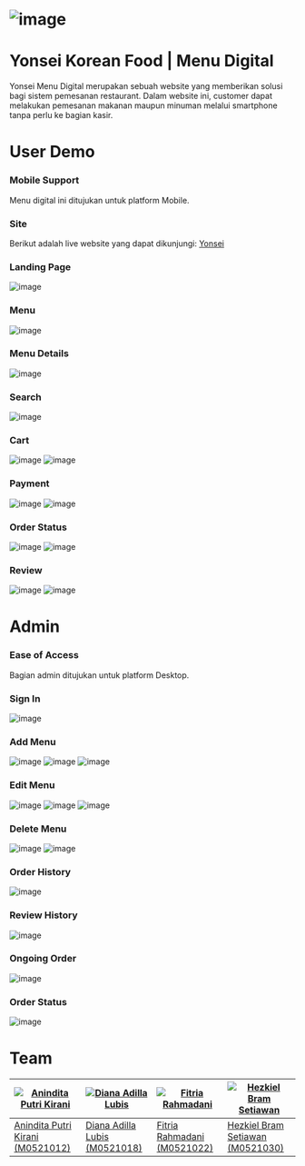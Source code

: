 # ![image](https://github.com/haizk/Yonsei-Korean-Food/assets/78388591/e5ba761a-d646-4452-97eb-d11977efa51b)

# Yonsei Korean Food | Menu Digital
Yonsei Menu Digital merupakan sebuah website yang memberikan solusi bagi sistem pemesanan restaurant. Dalam website ini, customer dapat melakukan pemesanan makanan maupun minuman melalui smartphone tanpa perlu ke bagian kasir.


# User Demo

### Mobile Support
Menu digital ini ditujukan untuk platform Mobile.

### Site
Berikut adalah live website yang dapat dikunjungi:  [Yonsei](https://yonsei.nasihosting.com)

### Landing Page
![image](https://github.com/haizk/Yonsei-Korean-Food/assets/78388591/b23adb18-7290-4908-9eab-b7b509bfc417)

### Menu
![image](https://github.com/haizk/Yonsei-Korean-Food/assets/78388591/71587126-b0fc-46fe-a8be-0f09263dfc6e)

### Menu Details
![image](https://github.com/haizk/Yonsei-Korean-Food/assets/78388591/798eb063-0733-4661-ae58-54528ec4f240)

### Search
![image](https://github.com/haizk/Yonsei-Korean-Food/assets/78388591/6aeec7c6-df9a-4d79-9637-8fd39b630e34)

### Cart
![image](https://github.com/haizk/Yonsei-Korean-Food/assets/78388591/6712140a-3584-40f0-8d42-84017912eb6f)
![image](https://github.com/haizk/Yonsei-Korean-Food/assets/78388591/7efc42e3-cfc3-4253-8150-20daddf075ed)

### Payment
![image](https://github.com/haizk/Yonsei-Korean-Food/assets/78388591/81ca1a8a-6bf3-49db-9af4-2480771b22e5)
![image](https://github.com/haizk/Yonsei-Korean-Food/assets/78388591/61f8904f-3355-4e75-a9e2-ed4bee63d73c)

### Order Status
![image](https://github.com/haizk/Yonsei-Korean-Food/assets/78388591/a678ab82-0314-4378-ba17-ac761f3a478c)
![image](https://github.com/haizk/Yonsei-Korean-Food/assets/78388591/4456d35c-4a4e-43a0-9039-030d81a5cb49)

### Review
![image](https://github.com/haizk/Yonsei-Korean-Food/assets/78388591/580e5133-927a-488e-a00d-404687020fb1)
![image](https://github.com/haizk/Yonsei-Korean-Food/assets/78388591/72da33e5-5f96-49b4-9059-5b79c262f953)


# Admin

### Ease of Access
Bagian admin ditujukan untuk platform Desktop.

### Sign In
![image](https://github.com/haizk/Yonsei-Korean-Food/assets/78388591/eaf619ab-1477-4d13-83fa-ca4590208f70)

### Add Menu
![image](https://github.com/haizk/Yonsei-Korean-Food/assets/78388591/8ab2182f-fd12-4b27-b2ba-f48c0d7de7c8)
![image](https://github.com/haizk/Yonsei-Korean-Food/assets/78388591/116dd8d0-4950-4445-801e-760457c808e1)
![image](https://github.com/haizk/Yonsei-Korean-Food/assets/78388591/4a0650fc-6cf5-4a5e-ac6e-e8618d0b9375)

### Edit Menu
![image](https://github.com/haizk/Yonsei-Korean-Food/assets/78388591/a29af469-3abe-4499-bcf2-799136303f48)
![image](https://github.com/haizk/Yonsei-Korean-Food/assets/78388591/05719631-a63e-4c4f-9cb8-14b2bc51acc1)
![image](https://github.com/haizk/Yonsei-Korean-Food/assets/78388591/80defbc2-ebcf-45b0-bac7-03f6ed0a29a3)

### Delete Menu
![image](https://github.com/haizk/Yonsei-Korean-Food/assets/78388591/0216840c-1bc5-4817-981a-4e556245e837)
![image](https://github.com/haizk/Yonsei-Korean-Food/assets/78388591/7f29cf0d-5547-4dea-bdfc-f24489fcb35c)

### Order History
![image](https://github.com/haizk/Yonsei-Korean-Food/assets/78388591/7a220149-ca00-4d64-a950-90a6d5d72cf9)

### Review History
![image](https://github.com/haizk/Yonsei-Korean-Food/assets/78388591/a493ff6c-9da3-4011-8d41-f8f6696ddbdf)

### Ongoing Order
![image](https://github.com/haizk/Yonsei-Korean-Food/assets/78388591/90ff35be-4b16-46a8-af2c-06c6ca633b79)

### Order Status
![image](https://github.com/haizk/Yonsei-Korean-Food/assets/78388591/24b7b945-0a1a-4a55-8653-6fb1c8ddfde7)

# Team

[![Anindita Putri Kirani](https://avatars.githubusercontent.com/u/87638112)](https://github.com/aniindyta) | [![Diana Adilla Lubis](https://avatars.githubusercontent.com/u/112463424)](https://github.com/dianaalbs) | [![Fitria Rahmadani](https://avatars.githubusercontent.com/u/91838067)](https://github.com/ftriara) | [![Hezkiel Bram Setiawan](https://avatars.githubusercontent.com/u/78388591)](https://github.com/haizk)
---|---|---|---
[Anindita Putri Kirani (M0521012)](https://github.com/aniindyta) | [Diana Adilla Lubis (M0521018)](https://github.com/dianaalbs) | [Fitria Rahmadani (M0521022)](https://github.com/ftriara) | [Hezkiel Bram Setiawan (M0521030)](https://github.com/haizk)
